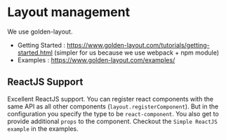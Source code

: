 # Layout management
We use golden-layout.

* Getting Started : https://www.golden-layout.com/tutorials/getting-started.html (simpler for us because we use webpack + npm module)
* Examples : https://www.golden-layout.com/examples/

## ReactJS Support
Excellent ReactJS support. You can register react components with the same API as all other components (`layout.registerComponent`). But in the configuration you specify the type to be `react-component`. You also get to provide additional `props` to the component. Checkout the `Simple ReactJS example` in the examples.
